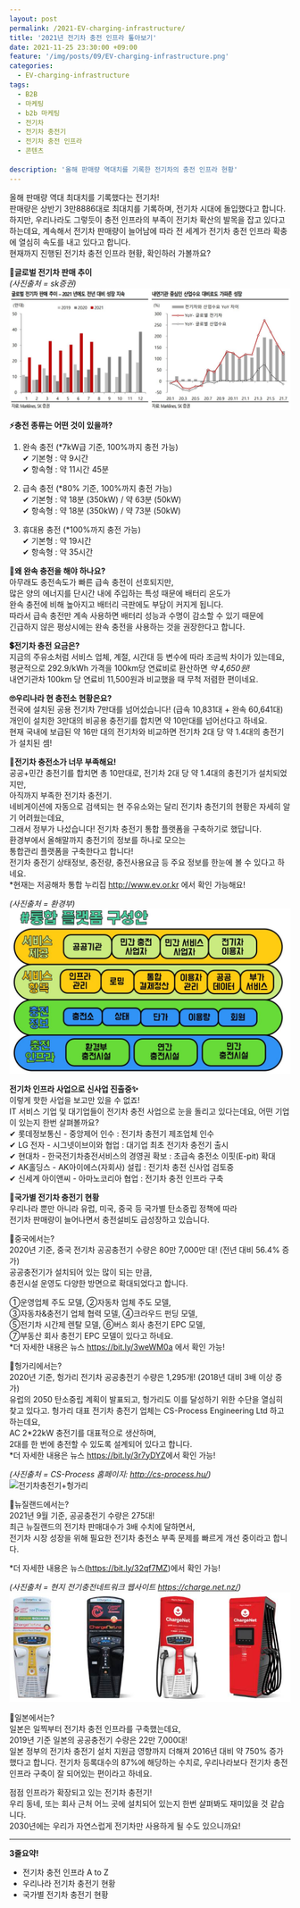 ```yaml
---
layout: post
permalink: /2021-EV-charging-infrastructure/
title: '2021년 전기차 충전 인프라 톺아보기'
date: 2021-11-25 23:30:00 +09:00
feature: '/img/posts/09/EV-charging-infrastructure.png'
categories:
  - EV-charging-infrastructure
tags:
  - B2B
  - 마케팅
  - b2b 마케팅
  - 전기차
  - 전기차 충전기
  - 전기차 충전 인프라
  - 콘텐츠

description: '올해 판매량 역대치를 기록한 전기차의 충전 인프라 현황'   
---
```

올해 판매량 역대 최대치를 기록했다는 전기차!   
판매량은 상반기 3만8886대로 최대치를 기록하며, 전기차 시대에 돌입했다고 합니다.   
하지만, 우리나라도 그렇듯이 충전 인프라의 부족이 전기차 확산의 발목을 잡고 있다고    
하는데요, 계속해서 전기차 판매량이 늘어남에 따라 전 세계가 전기차 충전 인프라 확충에 열심히 속도를 내고 있다고 합니다.   
현재까지 진행된 전기차 충전 인프라 현황, 확인하러 가볼까요?   

**🚙글로벌 전기차 판매 추이**   
_(사진출처 = sk증권)_     
![글로벌 전기차 판매 추이](/img/posts/09/ev-charging-infrastructures-sales.JPG)   

**⚡충전 종류는 어떤 것이 있을까?**   
1. 완속 충전 (*7kW급 기준, 100%까지 충전 가능)   
✔ 기본형 : 약 9시간   
✔ 항속형 : 약 11시간 45분     

2. 급속 충전 (*80% 기준, 100%까지 충전 가능)   
✔ 기본형 : 약 18분 (350kW) / 약 63분 (50kW)   
✔ 항속형 : 약 18분 (350kW) / 약 73분 (50kW)   

3. 휴대용 충전 (*100%까지 충전 가능)   
✔ 기본형 : 약 19시간    
✔ 항속형 : 약 35시간   

**🤔왜 완속 충전을 해야 하나요?**   
아무래도 충전속도가 빠른 급속 충전이 선호되지만,   
많은 양의 에너지를 단시간 내에 주입하는 특성 때문에 배터리 온도가   
완속 충전에 비해 높아지고 배터리 극판에도 부담이 커지게 됩니다.   
따라서 급속 충전만 계속 사용하면 배터리 성능과 수명이 감소할 수 있기 때문에   
긴급하지 않은 평상시에는 완속 충전을 사용하는 것을 권장한다고 합니다.   

**💲전기차 충전 요금은?**   
지금의 주유소처럼 서비스 업체, 계절, 시간대 등 변수에 따라 조금씩 차이가 있는데요,   
평균적으로 292.9/kWh 가격을 100km당 연료비로 환산하면 _약 4,650원!_   
내연기관차 100km 당 연료비 11,500원과 비교했을 때 무척 저렴한 편이네요.   

**🙄우리나라 현 충전소 현황은요?**   
전국에 설치된 공용 전기차 7만대를 넘어섰습니다! (급속 10,831대 + 완속 60,641대)   
개인이 설치한 3만대의 비공용 충전기를 합치면 약 10만대를 넘어선다고 하네요.   
현재 국내에 보급된 약 16만 대의 전기차와 비교하면 전기차 2대 당 약 1.4대의 충전기가 설치된 셈!   

**🤨전기차 충전소가 너무 부족해요!**   
공공+민간 충전기를 합치면 총 10만대로, 전기차 2대 당 약 1.4대의 충전기가 설치되었지만,   
아직까지 부족한 전기차 충전기.   
네비게이션에 자동으로 검색되는 현 주유소와는 달리 전기차 충전기의 현황은 자세히 알기 어려웠는데요,   
그래서 정부가 나섰습니다! 전기차 충전기 통합 플랫폼을 구축하기로 했답니다.   
환경부에서 올해말까지 충전기의 정보를 하나로 모으는   
통합관리 플랫폼을 구축한다고 합니다!   
전기차 충전기 상태정보, 충전량, 충전사용요금 등 주요 정보를 한눈에 볼 수 있다고 하네요.   
*현재는 저공해차 통합 누리집 <http://www.ev.or.kr> 에서 확인 가능해요!

_(사진출처 = 환경부)_    
![전기차+무공해차 통합플랫폼 구성안](/img/posts/09/Pollution-free-vehicle-integrated-platform-configuration.JPG)   


**전기차 인프라 사업으로 신사업 진출중✨**   
이렇게 핫한 사업을 보고만 있을 수 없죠!   
IT 서비스 기업 및 대기업들이 전기차 충전 사업으로 눈을 돌리고 있다는데요, 어떤 기업이 있는지 한번 살펴볼까요?   
✔ 롯데정보통신 - 중앙제어 인수 : 전기차 충전기 제조업체 인수   
✔ LG 전자 - 시그넷이브이와 협업 : 대기업 최초 전기차 충전기 출시   
✔ 현대차 - 한국전기차충전서비스의 경영권 확보 : 초급속 충전소 이핏(E-pit) 확대   
✔ AK홀딩스 - AK아이에스(자회사) 설립 : 전기차 충전 신사업 검토중   
✔ 신세계 아이앤씨 - 아마노코리아 협업 : 전기차 충전 인프라 구축   

**🔎국가별 전기차 충전기 현황**   
우리나라 뿐만 아니라 유럽, 미국, 중국 등 국가별 탄소중립 정책에 따라   
전기차 판매량이 늘어나면서 충전설비도 급성장하고 있습니다.   

🧧중국에서는?   
2020년 기준, 중국 전기차 공공충전기 수량은 80만 7,000만 대! (전년 대비 56.4% 증가)   
공공충전기가 설치되어 있는 많이 되는 만큼,   
충전시설 운영도 다양한 방면으로 확대되었다고 합니다.   

①운영업체 주도 모델, ②자동차 업체 주도 모델,   
③자동차&충전기 업체 협력 모델, ④크라우드 펀딩 모델,   
⑤전기차 시간제 렌탈 모델, ⑥버스 회사 충전기 EPC 모델,   
⑦부동산 회사 충전기 EPC 모델이 있다고 하네요.   
*더 자세한 내용은 뉴스 <https://bit.ly/3weWM0a> 에서 확인 가능!   

💒헝가리에서는?   
2020년 기준, 헝가리 전기차 공공충전기 수량은 1,295개! (2018년 대비 3배 이상 증가)   
유럽의 2050 탄소중립 계획이 발표되고, 헝가리도 이를 달성하기 위한 수단을 열심히 찾고 있다고. 헝가리 대표 전기차 충전기 업체는 CS-Process Engineering Ltd 하고 하는데요,   
AC 2*22kW 충전기를 대표적으로 생산하며,   
2대를 한 번에 충전할 수 있도록 설계되어 있다고 합니다.   
*더 자세한 내용은 뉴스 <https://bit.ly/3r7yDYZ>에서 확인 가능!   

_(사진출처 = CS-Process 홈페이지: http://cs-process.hu/)_     
![전기차충전기+헝가리](/img/posts/09/CS-Process-EV-Charger.jpg)    


🏰뉴질랜드에서는?   
2021년 9월 기준, 공공충전기 수량은 275대!   
최근 뉴질랜드의 전기차 판매대수가 3배 수치에 달하면서,   
전기차 시장 성장을 위해 필요한 전기차 충전소 부족 문제를 빠르게 개선 중이라고 합니다.   

*더 자세한 내용은 뉴스(https://bit.ly/32qf7MZ)에서 확인 가능!   

_(사진출처 = 현지 전기충전네트워크 웹사이트 https://charge.net.nz/)_    
![전기차충전기+뉴질랜드](/img/posts/09/NewZealand-EV-Charger.JPG)   

🎌일본에서는?   
일본은 일찍부터 전기차 충전 인프라를 구축했는데요,   
2019년 기준 일본의 공공충전기 수량은 22만 7,000대!   
일본 정부의 전기차 충전기 설치 지원금 영향까지 더해져 2016년 대비 약 750% 증가했다고 합니다. 전기차 등록대수의 87%에 해당하는 수치로, 우리나라보다 전기차 충전 인프라 구축이 잘 되어있는 편이라고 하네요.   

점점 인프라가 확장되고 있는 전기차 충전기!   
우리 동네, 또는 회사 근처 어느 곳에 설치되어 있는지 한번 살펴봐도 재미있을 것 같습니다.   
2030년에는 우리가 자연스럽게 전기차만 사용하게 될 수도 있으니까요!   

--------------------------------------------------------

**3줄요약!**   
+ 전기차 충전 인프라 A to Z   
+ 우리나라 전기차 충전기 현황   
+ 국가별 전기차 충전기 현황   
